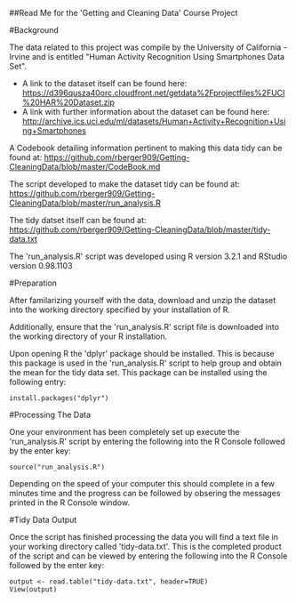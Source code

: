 
##Read Me for the 'Getting and Cleaning Data' Course Project

#Background

The data related to this project was compile by the University of California - Irvine and is entitled "Human Activity Recognition Using Smartphones Data Set".

- A link to the dataset itself can be found here: https://d396qusza40orc.cloudfront.net/getdata%2Fprojectfiles%2FUCI%20HAR%20Dataset.zip
- A link with further information about the dataset can be found here: http://archive.ics.uci.edu/ml/datasets/Human+Activity+Recognition+Using+Smartphones

A Codebook detailing information pertinent to making this data tidy can be found at: https://github.com/rberger909/Getting-CleaningData/blob/master/CodeBook.md

The script developed to make the dataset tidy can be found at: https://github.com/rberger909/Getting-CleaningData/blob/master/run_analysis.R

The tidy datset itself can be found at: https://github.com/rberger909/Getting-CleaningData/blob/master/tidy-data.txt

The 'run_analysis.R' script was developed using R version 3.2.1 and RStudio version 0.98.1103

#Preparation

After familarizing yourself with the data, download and unzip the dataset into the working directory specified by your installation of R.

Additionally, ensure that the 'run_analysis.R' script file is downloaded into the working directory of your R installation.

Upon opening R the 'dplyr' package should be installed. This is because this package is used in the 'run_analysis.R' script to help group and obtain the mean for the tidy data set. This package can be installed using the following entry:

```{r}
install.packages("dplyr")
```

#Processing The Data

One your environment has been completely set up execute the 'run_analysis.R' script by entering the following into the R Console followed by the enter key:

```{r}
source("run_analysis.R")
```

Depending on the speed of your computer this should complete in a few minutes time and the progress can be followed by obsering the messages printed in the R Console window.

#Tidy Data Output

Once the script has finished processing the data you will find a text file in your working directory called 'tidy-data.txt'. This is the completed product of the script and can be viewed by entering the following into the R Console followed by the enter key:

```{r}
output <- read.table("tidy-data.txt", header=TRUE)
View(output)
```
